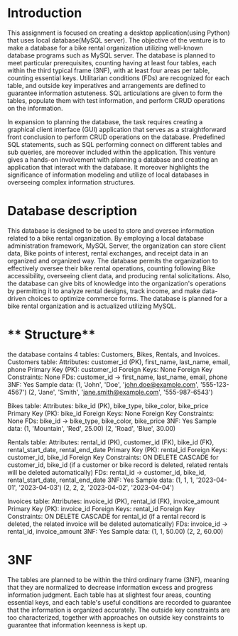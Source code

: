 # **Introduction** 
This assignment is focused on creating a desktop application(using Python) that uses local database(MySQL server). The objective of the venture is to make a database for a bike rental organization utilizing well-known 
database programs such as MySQL server. The database is planned to meet particular prerequisites, counting having at least four tables, each within the third typical frame (3NF), 
with at least four areas per table, counting essential keys. Utilitarian conditions (FDs) are recognized for each table, and outside key imperatives and arrangements are defined to guarantee information astuteness. 
SQL articulations are given to form the tables, populate them with test information, and perform CRUD operations on the information.

In expansion to planning the database, the task requires creating a graphical client interface (GUI) application that serves as a straightforward front conclusion to perform CRUD operations on the database. 
Predefined SQL statements, such as SQL performing connect on different tables and sub queries, are moreover included within the application. 
This venture gives a hands-on involvement with planning a database and creating an application that interact with the database. 
It moreover highlights the significance of information modeling and utilize of local databases in overseeing complex information structures.

# **Database description**
This database is designed to be used to store and oversee information related to a bike rental organization. By employing a local database administration framework, MySQL Server, the organization can store client data, 
Bike points of interest, rental exchanges, and receipt data in an organized and organized way. The database permits the organization to effectively oversee their bike rental operations, 
counting following Bike accessibility, overseeing client data, and producing rental solicitations. Also, the database can give bits of knowledge into the organization's operations by permitting it to analyze rental designs,
track income, and make data-driven choices to optimize commerce forms. The database is planned for a bike rental organization and is actualized utilizing MySQL.


# ** Structure**
the database contains 4 tables: Customers, Bikes, Rentals, and Invoices.
Customers table:
Attributes: customer_id (PK), first_name, last_name, email, phone
Primary Key (PK): customer_id
Foreign Keys: None
Foreign Key Constraints: None
FDs: customer_id -> first_name, last_name, email, phone
3NF: Yes
Sample data:
(1, 'John', 'Doe', 'john.doe@example.com', '555-123-4567')
(2, 'Jane', 'Smith', 'jane.smith@example.com', '555-987-6543')

Bikes table:
Attributes: bike_id (PK), bike_type, bike_color, bike_price
Primary Key (PK): bike_id
Foreign Keys: None
Foreign Key Constraints: None
FDs: bike_id -> bike_type, bike_color, bike_price
3NF: Yes
Sample data:
(1, 'Mountain', 'Red', 25.00)
(2, 'Road', 'Blue', 30.00)

Rentals table:
Attributes: rental_id (PK), customer_id (FK), bike_id (FK), rental_start_date, rental_end_date
Primary Key (PK): rental_id
Foreign Keys: customer_id, bike_id
Foreign Key Constraints:
ON DELETE CASCADE for customer_id, bike_id (if a customer or bike record is deleted, related rentals will be deleted automatically)
FDs: rental_id -> customer_id, bike_id, rental_start_date, rental_end_date
3NF: Yes
Sample data:
(1, 1, 1, '2023-04-01', '2023-04-03')
(2, 2, 2, '2023-04-02', '2023-04-04')

Invoices table:
Attributes: invoice_id (PK), rental_id (FK), invoice_amount
Primary Key (PK): invoice_id
Foreign Keys: rental_id
Foreign Key Constraints:
ON DELETE CASCADE for rental_id (if a rental record is deleted, the related invoice will be deleted automatically)
FDs: invoice_id -> rental_id, invoice_amount
3NF: Yes
Sample data:
(1, 1, 50.00)
(2, 2, 60.00)

# **3NF**
The tables are planned to be within the third ordinary frame (3NF), meaning that they are normalized to decrease information excess and progress information judgment. Each table has at slightest four areas, counting essential keys, and each table's useful conditions are recorded to guarantee that the information is organized accurately. The outside key constraints are too characterized, together with approaches on outside key constraints to guarantee that information keenness is kept up.

